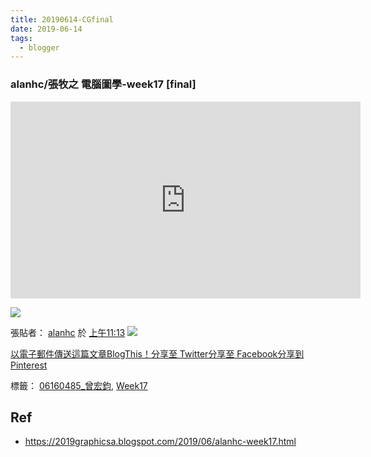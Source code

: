 ```yaml
---
title: 20190614-CGfinal
date: 2019-06-14
tags:
  - blogger
---
```

### alanhc/張牧之 電腦圖學-week17 \[final\]
<iframe width="560" height="315" src="https://www.youtube.com/embed/1JbuL0aO4-s?si=6MW3LLY5w5TO5PrB" title="YouTube video player" frameborder="0" allow="accelerometer; autoplay; clipboard-write; encrypted-media; gyroscope; picture-in-picture; web-share" allowfullscreen></iframe>

[![](https://1.bp.blogspot.com/-MTXC4fGai9E/XQXwPX8EOqI/AAAAAAAAKT8/cPuiAtKXqt4KJiqyYjqHT1yHnGu3nDnpQCK4BGAYYCw/s320/s-948962aa160e9da97a540677d2bec48b97e6f72d.gif)](//1.bp.blogspot.com/-MTXC4fGai9E/XQXwPX8EOqI/AAAAAAAAKT8/cPuiAtKXqt4KJiqyYjqHT1yHnGu3nDnpQCK4BGAYYCw/s1600/s-948962aa160e9da97a540677d2bec48b97e6f72d.gif)

張貼者： [alanhc](https://draft.blogger.com/profile/03113501623996894790 "author profile") 於  [上午11:13](https://2019graphicsa.blogspot.com/2019/06/alanhc-week17.html "permanent link") [![](https://resources.blogblog.com/img/icon18_edit_allbkg.gif)](https://draft.blogger.com/post-edit.g?blogID=4445247157914065719&postID=7001996114752706729&from=pencil "編輯文章")

[以電子郵件傳送這篇文章](https://draft.blogger.com/share-post.g?blogID=4445247157914065719&postID=7001996114752706729&target=email "以電子郵件傳送這篇文章")[BlogThis！](https://draft.blogger.com/share-post.g?blogID=4445247157914065719&postID=7001996114752706729&target=blog "BlogThis！")[分享至 Twitter](https://draft.blogger.com/share-post.g?blogID=4445247157914065719&postID=7001996114752706729&target=twitter "分享至 Twitter")[分享至 Facebook](https://draft.blogger.com/share-post.g?blogID=4445247157914065719&postID=7001996114752706729&target=facebook "分享至 Facebook")[分享到 Pinterest](https://draft.blogger.com/share-post.g?blogID=4445247157914065719&postID=7001996114752706729&target=pinterest "分享到 Pinterest")

標籤： [06160485\_曾宏鈞](https://2019graphicsa.blogspot.com/search/label/06160485_%E6%9B%BE%E5%AE%8F%E9%88%9E), [Week17](https://2019graphicsa.blogspot.com/search/label/Week17)
## Ref
- https://2019graphicsa.blogspot.com/2019/06/alanhc-week17.html